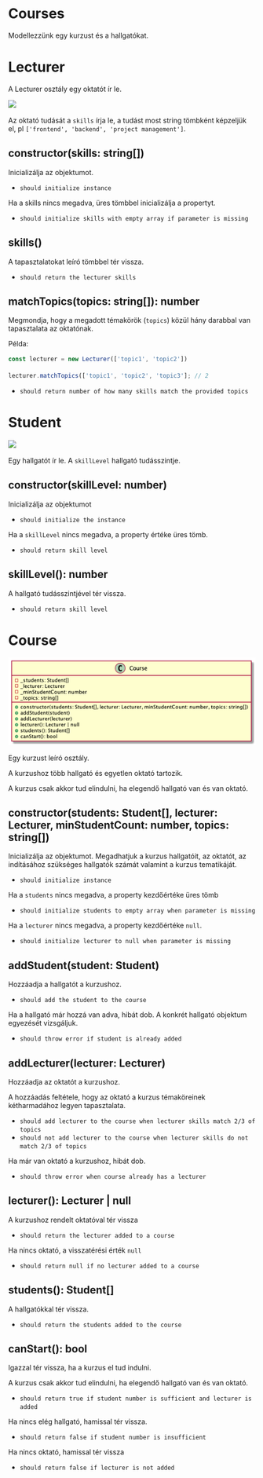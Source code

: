 # Courses

Modellezzünk egy kurzust és a hallgatókat.

# Lecturer

A Lecturer osztály egy oktatót ír le. 

![](./Lecturer.png)

Az oktató tudását a `skills` írja le, a tudást most string tömbként képzeljük el, pl `['frontend', 'backend', 'project management']`.

## constructor(skills: string[])

Inicializálja az objektumot.

- `should initialize instance`

Ha a skills nincs megadva, üres tömbbel inicializálja a propertyt.

- `should initialize skills with empty array if parameter is missing`

## skills()

A tapasztalatokat leíró tömbbel tér vissza.

- `should return the lecturer skills`

## matchTopics(topics: string[]): number

Megmondja, hogy a megadott témakörök (`topics`) közül hány darabbal van tapasztalata az oktatónak.

Példa: 
```js
const lecturer = new Lecturer(['topic1', 'topic2'])

lecturer.matchTopics(['topic1', 'topic2', 'topic3']; // 2
```

- `should return number of how many skills match the provided topics`

# Student

![](./Student.png)

Egy hallgatót ír le. A `skillLevel` hallgató tudásszintje.

## constructor(skillLevel: number)

Inicializálja az objektumot

- `should initialize the instance`

Ha a `skillLevel` nincs megadva, a property értéke üres tömb.

- `should return skill level`

## skillLevel(): number

A hallgató tudásszintjével tér vissza.

- `should return skill level`

# Course

![](./Course.png)

Egy kurzust leíró osztály. 

A kurzushoz több hallgató és egyetlen oktató tartozik.



A kurzus csak akkor tud elindulni, ha elegendő hallgató van és van oktató.


## constructor(students: Student[], lecturer: Lecturer, minStudentCount: number, topics: string[])

Inicializálja az objektumot. Megadhatjuk a kurzus hallgatóit, az oktatót, az indításához szükséges hallgatók számát valamint a kurzus tematikáját.

- `should initialize instance`

Ha a `students` nincs megadva, a property kezdőértéke üres tömb

- `should initialize students to empty array when parameter is missing`

Ha a `lecturer` nincs megadva, a property kezdőértéke `null`.

- `should initialize lecturer to null when parameter is missing`

## addStudent(student: Student)

Hozzáadja a hallgatót a kurzushoz.

- `should add the student to the course`

Ha a hallgató már hozzá van adva, hibát dob. A konkrét hallgató objektum egyezését vizsgáljuk.

- `should throw error if student is already added`

## addLecturer(lecturer: Lecturer)

Hozzáadja az oktatót a kurzushoz.

A hozzáadás feltétele, hogy az oktató a kurzus témaköreinek kétharmadához legyen tapasztalata.

- `should add lecturer to the course when lecturer skills match 2/3 of topics`
- `should not add lecturer to the course when lecturer skills do not match 2/3 of topics`

 Ha már van oktató a kurzushoz, hibát dob.

- `should throw error when course already has a lecturer`

## lecturer(): Lecturer | null

A kurzushoz rendelt oktatóval tér vissza

- `should return the lecturer added to a course`

Ha nincs oktató, a visszatérési érték `null`

- `should return null if no lecturer added to a course`

## students(): Student[]

A hallgatókkal tér vissza.

- `should return the students added to the course`

## canStart(): bool

Igazzal tér vissza, ha a kurzus el tud indulni. 

A kurzus csak akkor tud elindulni, ha elegendő hallgató van és van oktató.

- `should return true if student number is sufficient and lecturer is added`

Ha nincs elég hallgató, hamissal tér vissza.

- `should return false if student number is insufficient`

Ha nincs oktató, hamissal tér vissza

- `should return false if lecturer is not added`